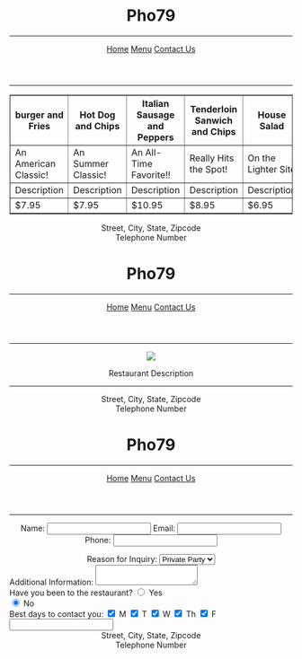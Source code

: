 <!DOCTYPE html>
<html>
<head>
 <title> </title>
</head>
<body>
 <header>
  <center> 
   <h1> Pho79 </h1>
  </center> 
   <hr>
  <p> 
   <a href="Home.html"> Home</a>
   <a href="Menu.html"> Menu</a>
   <a href="Contact Us.html"> Contact Us</a>
  </p>
 </header> 
  <hr> 
 <section>
  <table border="1" width="100%">
   <tr>
    <th> burger and Fries </th>
    <th> Hot Dog and Chips </th>
    <th> Italian Sausage and Peppers </th>
    <th> Tenderloin Sanwich and Chips </th>
    <th> House Salad </th>
    <th> Brisket Sanwich and Fries </th>
   </tr>
   <tr>
    <td> An American Classic! </td>
    <td> An Summer Classic! </td>
    <td> An All-Time Favorite!! </td>
    <td> Really Hits the Spot! </td>
    <td> On the Lighter Site </td>
    <td> A Taste of Texas </td>
   </tr>
   <tr>
    <td> Description </td>   
    <td> Description </td> 
    <td> Description </td> 
    <td> Description </td> 
    <td> Description </td> 
    <td> Description </td> 
   </tr>
   <tr>
    <td> $7.95 </td>
    <td> $7.95 </td>
    <td> $10.95 </td>
    <td> $8.95 </td>
    <td> $6.95 </td>
    <td> $7.95 </td>
   </tr>
  </table>
 </section>
  <footer>
  <center>
   <div>
    Street, City, State, Zipcode
    <br>
    Telephone Number
   </div>
  </center>
 </footer> 
 </body>
 </html><!DOCTYPE html>
<html>
<head>
 <title> </title>
</head>
<body>
 <header>
  <center> 
   <h1> Pho79 </h1>
  </center> 
   <hr>
  <p> 
   <a href="Home.html"> Home</a>
   <a href="Menu.html"> Menu</a>
   <a href="Contact Us.html"> Contact Us</a>
  </p>
 </header> 
  <hr> 
 <section>
  <center>
   <img src="https://www.bing.com/images/search?view=detailV2&ccid=L2d10jmk&id=6CE80BC58711126B4274E4F5CB8C01AABC3835A0&q=pho+79+picture&simid=608047248830693973&selectedIndex=0&ajaxhist=0" />
   <p> Restaurant Description </p>
  </center>
 </section>
  <hr>
 <footer>
  <center>
   <div>
    Street, City, State, Zipcode
    <br>
    Telephone Number
   </div>
  </center>
 </footer> 
 </body>
 </html>
 <!DOCTYPE html>
<html>
<head>
 <title> </title>
</head>
<body>
 <header>
  <center> 
   <h1> Pho79 </h1>
  </center> 
   <hr>
  <p> 
   <a href="Home.html"> Home</a>
   <a href="Menu.html"> Menu</a>
   <a href="Contact Us.html"> Contact Us</a>
  </p>
 </header> 
  <hr> 
 <section>
  <center>
   <div>
    <form action = "fakePage.html" method = "POST">
     Name: <input type = "text" name = "myName" />
     Email: <input type = "text" name = "myEmail" />
     Phone: <input type = "text" name = "myPhone" />
    </form>
   </div>
   <div>
    Reason for Inquiry: 
     <select name = "catering">
      <option value = "Private Party"> Private Party </option>
      <option value = "Feedback"> Feedback </option>
      <option value = " Other"> Other </option>
     </section> 
   </div>
   <div>
    Additional Information:
     <textarea name = "briefDescription">
     </textarea>
   </div>
   <div>
    Have you been to the restaurant?
     <input type = "radio" name = "answer" value = "Yes" /> Yes
    <br>
     <input type = "radio" name = "answer" value = "No" checked/> No
   </div>  
   <div>
    Best days to contact you:
     <input type = "checkbox" name = "myChoices" value = "M" checked/> M
     <input type = "checkbox" name = "myChoices" value = "T" checked/> T
     <input type = "checkbox" name = "myChoices" value = "W" checked/> W
     <input type = "checkbox" name = "myChoices" value = "Th" checked/> Th 
     <input type = "checkbox" name = "myChoices" value = "F" checked/> F
   </div>
   <div>
     <input type = "send request" />
   </div>
  </center>
 </section> 
  <footer>
  <center>
   <div>
    Street, City, State, Zipcode
    <br>
    Telephone Number
   </div>
  </center>
 </footer> 
 </body>
 </html>
 
 
 
